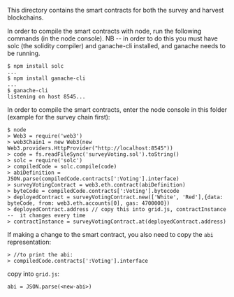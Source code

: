 This directory contains the smart contracts for both the survey and harvest blockchains. 


In order to compile the smart contracts with node, run the following commands (in the node console). NB -- in order to do this you must have solc (the solidity compiler) and ganache-cli installed, and ganache needs to be running. 

````
$ npm install solc
...
$ npm install ganache-cli
...
$ ganache-cli
listening on host 8545...
````

In order to compile the smart contracts, enter the node console in this folder (example for the survey chain first):

````
$ node
> Web3 = require('web3')
> web3Chain1 = new Web3(new Web3.providers.HttpProvider("http://localhost:8545"))
> code = fs.readFileSync('surveyVoting.sol').toString()
> solc = require('solc')
> compiledCode = solc.compile(code)
> abiDefinition = JSON.parse(compiledCode.contracts[':Voting'].interface)
> surveyVotingContract = web3.eth.contract(abiDefinition)
> byteCode = compiledCode.contracts[':Voting'].bytecode
> deployedContract = surveyVotingContract.new(['White', 'Red'],{data: byteCode, from: web3.eth.accounts[0], gas: 4700000})
> deployedContract.address // copy this into grid.js, contractInstance --  it changes every time
> contractInstance = surveyVotingContract.at(deployedContract.address)
````

If making a change to the smart contract, you also need to copy the `abi` representation:

````
> //to print the abi:
> compiledCode.contracts[':Voting'].interface
````

copy into `grid.js`:

````
abi = JSON.parse(<new-abi>)
````